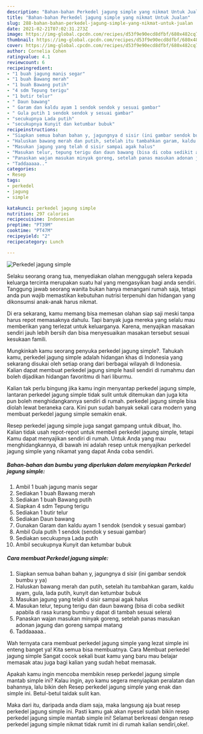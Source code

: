 ```yaml
---
description: "Bahan-bahan Perkedel jagung simple yang nikmat Untuk Jualan"
title: "Bahan-bahan Perkedel jagung simple yang nikmat Untuk Jualan"
slug: 288-bahan-bahan-perkedel-jagung-simple-yang-nikmat-untuk-jualan
date: 2021-02-21T07:02:31.273Z
image: https://img-global.cpcdn.com/recipes/d53f9e90ecd8dfbf/680x482cq70/perkedel-jagung-simple-foto-resep-utama.jpg
thumbnail: https://img-global.cpcdn.com/recipes/d53f9e90ecd8dfbf/680x482cq70/perkedel-jagung-simple-foto-resep-utama.jpg
cover: https://img-global.cpcdn.com/recipes/d53f9e90ecd8dfbf/680x482cq70/perkedel-jagung-simple-foto-resep-utama.jpg
author: Cornelia Cohen
ratingvalue: 4.1
reviewcount: 6
recipeingredient:
- "1 buah jagung manis segar"
- "1 buah Bawang merah"
- "1 buah Bawang putih"
- "4 sdm Tepung terigu"
- "1 butir telur"
- " Daun bawang"
- " Garam dan kaldu ayam 1 sendok sendok y sesuai gambar"
- " Gula putih 1 sendok sendok y sesuai gambar"
- "secukupnya Lada putih"
- "secukupnya Kunyit dan ketumbar bubuk"
recipeinstructions:
- "Siapkan semua bahan bahan y, jagungnya d sisir (ini gambar sendok bumbu y ya)"
- "Haluskan bawang merah dan putih, setelah itu tambahkan garam, kaldu ayam, gula, lada putih, kunyit dan ketumbar bubuk"
- "Masukan jagung yang telah d sisir sampai agak halus"
- "Masukan telur, tepung terigu dan daun bawang (bisa di coba sedikit apabila di rasa kurang bumbu y dapat di tambah sesuai selera)"
- "Panaskan wajan masukan minyak goreng, setelah panas masukan adonan jagung dan goreng sampai matang"
- "Taddaaaaa.."
categories:
- Resep
tags:
- perkedel
- jagung
- simple

katakunci: perkedel jagung simple 
nutrition: 297 calories
recipecuisine: Indonesian
preptime: "PT39M"
cooktime: "PT47M"
recipeyield: "2"
recipecategory: Lunch

---
```



![Perkedel jagung simple](https://img-global.cpcdn.com/recipes/d53f9e90ecd8dfbf/680x482cq70/perkedel-jagung-simple-foto-resep-utama.jpg)

Selaku seorang orang tua, menyediakan olahan menggugah selera kepada keluarga tercinta merupakan suatu hal yang mengasyikan bagi anda sendiri. Tanggung jawab seorang  wanita bukan hanya menangani rumah saja, tetapi anda pun wajib memastikan kebutuhan nutrisi terpenuhi dan hidangan yang dikonsumsi anak-anak harus nikmat.

Di era  sekarang, kamu memang bisa memesan olahan siap saji meski tanpa harus repot memasaknya dahulu. Tapi banyak juga mereka yang selalu mau memberikan yang terlezat untuk keluarganya. Karena, menyajikan masakan sendiri jauh lebih bersih dan bisa menyesuaikan masakan tersebut sesuai kesukaan famili. 



Mungkinkah kamu seorang penyuka perkedel jagung simple?. Tahukah kamu, perkedel jagung simple adalah hidangan khas di Indonesia yang sekarang disukai oleh setiap orang dari berbagai wilayah di Indonesia. Kalian dapat membuat perkedel jagung simple hasil sendiri di rumahmu dan boleh dijadikan hidangan favoritmu di hari liburmu.

Kalian tak perlu bingung jika kamu ingin menyantap perkedel jagung simple, lantaran perkedel jagung simple tidak sulit untuk ditemukan dan juga kita pun boleh menghidangkannya sendiri di rumah. perkedel jagung simple bisa diolah lewat beraneka cara. Kini pun sudah banyak sekali cara modern yang membuat perkedel jagung simple semakin enak.

Resep perkedel jagung simple juga sangat gampang untuk dibuat, lho. Kalian tidak usah repot-repot untuk membeli perkedel jagung simple, tetapi Kamu dapat menyajikan sendiri di rumah. Untuk Anda yang mau menghidangkannya, di bawah ini adalah resep untuk menyajikan perkedel jagung simple yang nikamat yang dapat Anda coba sendiri.

<!--inarticleads1-->

##### Bahan-bahan dan bumbu yang diperlukan dalam menyiapkan Perkedel jagung simple:

1. Ambil 1 buah jagung manis segar
1. Sediakan 1 buah Bawang merah
1. Sediakan 1 buah Bawang putih
1. Siapkan 4 sdm Tepung terigu
1. Sediakan 1 butir telur
1. Sediakan  Daun bawang
1. Gunakan  Garam dan kaldu ayam 1 sendok (sendok y sesuai gambar)
1. Ambil  Gula putih 1 sendok (sendok y sesuai gambar)
1. Sediakan secukupnya Lada putih
1. Ambil secukupnya Kunyit dan ketumbar bubuk




<!--inarticleads2-->

##### Cara membuat Perkedel jagung simple:

1. Siapkan semua bahan bahan y, jagungnya d sisir (ini gambar sendok bumbu y ya)
1. Haluskan bawang merah dan putih, setelah itu tambahkan garam, kaldu ayam, gula, lada putih, kunyit dan ketumbar bubuk
1. Masukan jagung yang telah d sisir sampai agak halus
1. Masukan telur, tepung terigu dan daun bawang (bisa di coba sedikit apabila di rasa kurang bumbu y dapat di tambah sesuai selera)
1. Panaskan wajan masukan minyak goreng, setelah panas masukan adonan jagung dan goreng sampai matang
1. Taddaaaaa..




Wah ternyata cara membuat perkedel jagung simple yang lezat simple ini enteng banget ya! Kita semua bisa membuatnya. Cara Membuat perkedel jagung simple Sangat cocok sekali buat kamu yang baru mau belajar memasak atau juga bagi kalian yang sudah hebat memasak.

Apakah kamu ingin mencoba membikin resep perkedel jagung simple mantab simple ini? Kalau ingin, ayo kamu segera menyiapkan peralatan dan bahannya, lalu bikin deh Resep perkedel jagung simple yang enak dan simple ini. Betul-betul taidak sulit kan. 

Maka dari itu, daripada anda diam saja, maka langsung aja buat resep perkedel jagung simple ini. Pasti kamu gak akan nyesel sudah bikin resep perkedel jagung simple mantab simple ini! Selamat berkreasi dengan resep perkedel jagung simple nikmat tidak rumit ini di rumah kalian sendiri,oke!.

